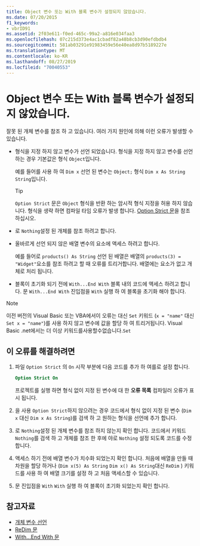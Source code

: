 ```yaml
---
title: Object 변수 또는 With 블록 변수가 설정되지 않았습니다.
ms.date: 07/20/2015
f1_keywords:
- vbrID91
ms.assetid: 2f03e611-f0ed-465c-99a2-a816e034faa3
ms.openlocfilehash: 07c215d373e4ac1cbadf82a48b8cb3d90efdbdb4
ms.sourcegitcommit: 581ab03291e91983459e56e40ea8d97b5189227e
ms.translationtype: MT
ms.contentlocale: ko-KR
ms.lasthandoff: 08/27/2019
ms.locfileid: "70040553"
---
```

# <a name="object-variable-or-with-block-variable-not-set"></a>Object 변수 또는 With 블록 변수가 설정되지 않았습니다.
잘못 된 개체 변수를 참조 하 고 있습니다.   여러 가지 원인에 의해 이런 오류가 발생할 수 있습니다.

- 형식을 지정 하지 않고 변수가 선언 되었습니다. 형식을 지정 하지 않고 변수를 선언 하는 경우 기본값은 형식 `Object`입니다.

    예를 들어를 사용 하 여 `Dim x` 선언 된 변수는 `Object;` 형식 `Dim x As String` `String`입니다.

    > [!TIP]
    > `Option Strict` 문은 `Object` 형식을 반환 하는 암시적 형식 지정을 허용 하지 않습니다. 형식을 생략 하면 컴파일 타임 오류가 발생 합니다. [Option Strict 문](../../../visual-basic/language-reference/statements/option-strict-statement.md)을 참조 하십시오.

- 로 `Nothing`설정 된 개체를 참조 하려고 합니다.

- 올바르게 선언 되지 않은 배열 변수의 요소에 액세스 하려고 합니다.

    예를 들어로 `products() As String` 선언 된 배열은 배열의 `products(3) = "Widget"`요소를 참조 하려고 할 때 오류를 트리거합니다. 배열에는 요소가 없고 개체로 처리 됩니다.

- 블록이 초기화 되기 전에 `With...End With` 블록 내의 코드에 액세스 하려고 합니다.   문 `With...End With` 진입점을 `With` 실행 하 여 블록을 초기화 해야 합니다.

> [!NOTE]
> 이전 버전의 Visual Basic 또는 VBA에서이 오류는 대신 `Set` 키워드 (`x = "name"` 대신 `Set x = "name"`)를 사용 하지 않고 변수에 값을 할당 하 여 트리거됩니다. Visual Basic .net에서는 더 이상 키워드를사용할수없습니다.`Set`

## <a name="to-correct-this-error"></a>이 오류를 해결하려면

1. 파일 `Option Strict` 의 `On` 시작 부분에 다음 코드를 추가 하 여를로 설정 합니다.

    ```vb
    Option Strict On
    ```

    프로젝트를 실행 하면 형식 없이 지정 된 변수에 대 한 **오류 목록** 컴파일러 오류가 표시 됩니다.

2. 을 사용 `Option Strict`하지 않으려는 경우 코드에서 형식 없이 지정 된 변수 (`Dim x` 대신 `Dim x As String`)를 검색 하 고 원하는 형식을 선언에 추가 합니다.

3. 로 `Nothing`설정 된 개체 변수를 참조 하지 않는지 확인 합니다.  코드에서 키워드 `Nothing`를 검색 하 고 개체를 참조 한 후에 야로 `Nothing` 설정 되도록 코드를 수정 합니다.

4. 액세스 하기 전에 배열 변수가 치수화 되었는지 확인 합니다. 처음에 배열을 만들 때 차원을 할당 하거나 (`Dim x(5) As String` `Dim x() As String`대신 `ReDim` ) 키워드를 사용 하 여 배열 크기를 설정 하 고 처음 액세스할 수 있습니다.

5. 문 진입점을 `With` `With` 실행 하 여 블록이 초기화 되었는지 확인 합니다.

## <a name="see-also"></a>참고자료

- [개체 변수 선언](../../../visual-basic/programming-guide/language-features/variables/object-variable-declaration.md)
- [ReDim 문](../../../visual-basic/language-reference/statements/redim-statement.md)
- [With...End With 문](../../../visual-basic/language-reference/statements/with-end-with-statement.md)
